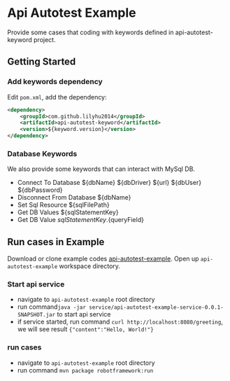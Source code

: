 # Api Autotest Example
Provide some cases that coding with keywords defined in api-autotest-keyword project.

## Getting Started
### Add keywords dependency
Edit `pom.xml`, add the dependency:
```xml
<dependency>
	<groupId>com.github.lilyhu2014</groupId>
	<artifactId>api-autotest-keyword</artifactId>
	<version>${keyword.version}</version>
</dependency>
```
### Database Keywords
We also provide some keywords that can interact with MySql DB.
- Connect To Database   ${dbName}   ${dbDriver}  ${url}    ${dbUser}    ${dbPassword}
- Disconnect From Database   ${dbName}
- Set Sql Resource   ${sqlFilePath}
- Get DB Values  ${sqlStatementKey}
- Get DB Value  ${sqlStatementKey}.${queryField}

## Run cases in Example
Download or clone example codes [api-autotest-example](https://github.com/lilyhu2014/api-autotest-example).
Open up `api-autotest-example` workspace directory.

### Start api service
- navigate to `api-autotest-example` root directory
- run command`java -jar service/api-autotest-example-service-0.0.1-SNAPSHOT.jar` to start api service
- if service started, run command `curl http://localhost:8080/greeting`, we will see result `{"content":"Hello, World!"}`

### run cases
- navigate to `api-autotest-example` root directory
- run command `mvn package robotframework:run`
